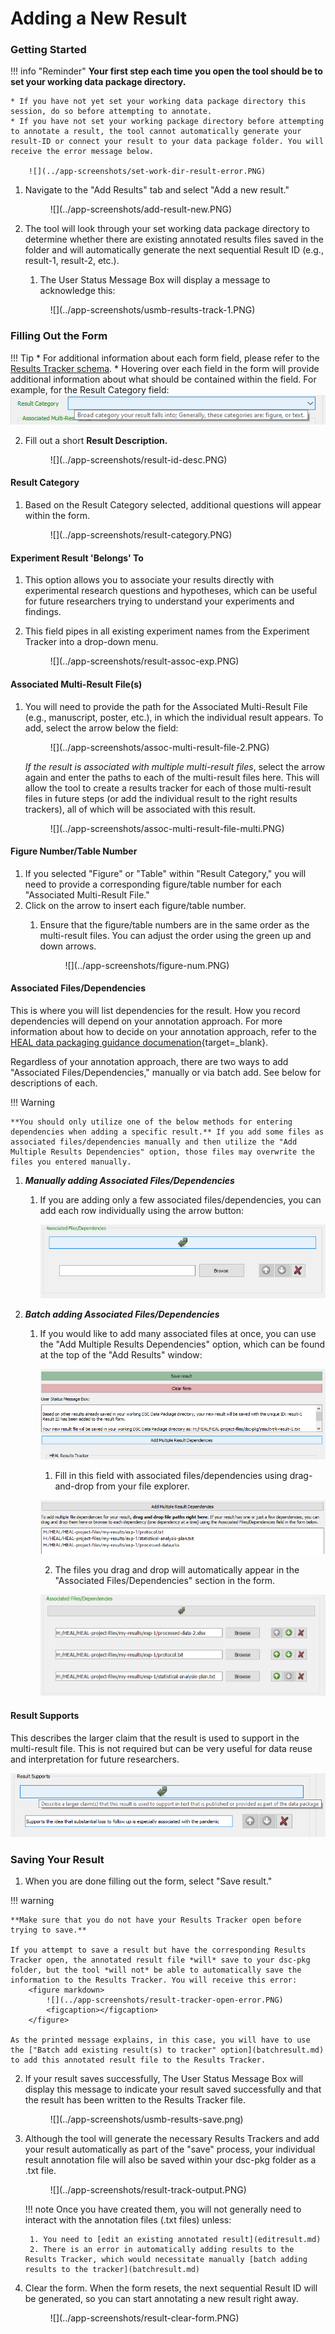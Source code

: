 
# Adding a New Result

### Getting Started

!!! info "Reminder"
    **Your first step each time you open the tool should be to set your working data package directory.** 
    
    * If you have not yet set your working data package directory this session, do so before attempting to annotate.
    * If you have not set your working package directory before attempting to annotate a result, the tool cannot automatically generate your result-ID or connect your result to your data package folder. You will receive the error message below.

        ![](../app-screenshots/set-work-dir-result-error.PNG)

1. Navigate to the "Add Results" tab and select "Add a new result."
    
    <figure markdown>
        ![](../app-screenshots/add-result-new.PNG)
        <figcaption></figcaption>
    </figure>

2. The tool will look through your set working data package directory to determine whether there are existing annotated results files saved in the folder and will automatically generate the next sequential Result ID (e.g., result-1, result-2, etc.).
    1. The User Status Message Box will display a message to acknowledge this:

    <figure markdown>
        ![](../app-screenshots/usmb-results-track-1.PNG)
        <figcaption></figcaption>
    </figure>

    
### Filling Out the Form

!!! Tip
    * For additional information about each form field, please refer to the [Results Tracker schema](../schemas/md_results_tracker.md).
    * Hovering over each field in the form will provide additional information about what should be contained within the field. For example, for the Result Category field:
        ![](../app-screenshots/tooltip-ex.PNG)

2. Fill out a short **Result Description.**

    <figure markdown>
        ![](../app-screenshots/result-id-desc.PNG)
        <figcaption></figcaption>
    </figure>

#### Result Category
1. Based on the Result Category selected, additional questions will appear within the form.

    <figure markdown>
        ![](../app-screenshots/result-category.PNG)
        <figcaption></figcaption>
    </figure>

#### Experiment Result 'Belongs' To
1. This option allows you to associate your results directly with experimental research questions and hypotheses, which can be useful for future researchers trying to understand your experiments and findings. 
2. This field pipes in all existing experiment names from the Experiment Tracker into a drop-down menu.

     <figure markdown>
        ![](../app-screenshots/result-assoc-exp.PNG)
        <figcaption></figcaption>
    </figure>  

#### Associated Multi-Result File(s)
1. You will need to provide the path for the Associated Multi-Result File (e.g., manuscript, poster, etc.), in which the individual result appears. To add, select the arrow below the field:

    <figure markdown>
        ![](../app-screenshots/assoc-multi-result-file-2.PNG)
        <figcaption></figcaption>
    </figure>
        
    *If the result is associated with multiple multi-result files*, select the arrow again and enter the paths to each of the multi-result files here. This will allow the tool to create a results tracker for each of those multi-result files in future steps (or add the individual result to the right results trackers), all of which will be associated with this result.

    <figure markdown>
        ![](../app-screenshots/assoc-multi-result-file-multi.PNG)
        <figcaption></figcaption>
    </figure>

#### Figure Number/Table Number
1. If you selected "Figure" or "Table" within "Result Category," you will need to provide a corresponding figure/table number for each "Associated Multi-Result File."
1. Click on the arrow to insert each figure/table number. 
    1. Ensure that the figure/table numbers are in the same order as the multi-result files. You can adjust the order using the green up and down arrows.
        
        <figure markdown>
            ![](../app-screenshots/figure-num.PNG)
            <figcaption></figcaption>
        </figure>
        
#### Associated Files/Dependencies
This is where you will list dependencies for the result. How you record dependencies will depend on your annotation approach. For more information about how to decide on your annotation approach, refer to the [HEAL data packaging guidance documenation](https://norc-heal.github.io/heal-data-pkg-guide/){target=_blank}. 

Regardless of your annotation approach, there are two ways to add "Associated Files/Dependencies," manually or via batch add. See below for descriptions of each.

!!! Warning

    **You should only utilize one of the below methods for entering dependencies when adding a specific result.** If you add some files as associated files/dependencies manually and then utilize the "Add Multiple Results Dependencies" option, those files may overwrite the files you entered manually.

1. ***Manually adding Associated Files/Dependencies***

    1. If you are adding only a few associated files/dependencies, you can add each row individually using the arrow button:

        ![](../app-screenshots//results-assoc-single.PNG)

2. ***Batch adding Associated Files/Dependencies***

    1. If you would like to add many associated files at once, you can use the "Add Multiple Results Dependencies" option, which can be found at the top of the "Add Results" window:

        ![](../app-screenshots/multi-depend-add.PNG)

        1. Fill in this field with associated files/dependencies using drag-and-drop from your file explorer.

        ![](../app-screenshots/results-multi-depend.PNG)

        2. The files you drag and drop will automatically appear in the "Associated Files/Dependencies" section in the form.

        ![](../app-screenshots/results-multi-auto.png)


#### Result Supports
This describes the larger claim that the result is used to support in the multi-result file. This is not required but can be very useful for data reuse and interpretation for future researchers.

![](../app-screenshots/results-support.PNG)

### Saving Your Result

1. When you are done filling out the form, select "Save result."

!!! warning

    **Make sure that you do not have your Results Tracker open before trying to save.**

    If you attempt to save a result but have the corresponding Results Tracker open, the annotated result file *will* save to your dsc-pkg folder, but the tool *will not* be able to automatically save the information to the Results Tracker. You will receive this error:
        <figure markdown>
            ![](../app-screenshots/result-tracker-open-error.PNG)
            <figcaption></figcaption>
        </figure>
    
    As the printed message explains, in this case, you will have to use the ["Batch add existing result(s) to tracker" option](batchresult.md) to add this annotated result file to the Results Tracker.

2. If your result saves successfully, The User Status Message Box will display this message to indicate your result saved successfully and that the result has been written to the Results Tracker file.

    <figure markdown>
        ![](../app-screenshots/usmb-results-save.png)
        <figcaption></figcaption>
    </figure>


1. Although the tool will generate the necessary Results Trackers and add your result automatically as part of the "save" process, your individual result annotation file will also be saved within your dsc-pkg folder as a .txt file. 

    <figure markdown>
        ![](../app-screenshots/result-track-output.PNG)
        <figcaption></figcaption>
    </figure>

    !!! note
        Once you have created them, you will not generally need to interact with the annotation files (.txt files) unless:
        
        1. You need to [edit an existing annotated result](editresult.md)
        2. There is an error in automatically adding results to the Results Tracker, which would necessitate manually [batch adding results to the tracker](batchresult.md)

3. Clear the form. When the form resets, the next sequential Result ID will be generated, so you can start annotating a new result right away.

    <figure markdown>
        ![](../app-screenshots/result-clear-form.PNG)
        <figcaption></figcaption>
    </figure>




            